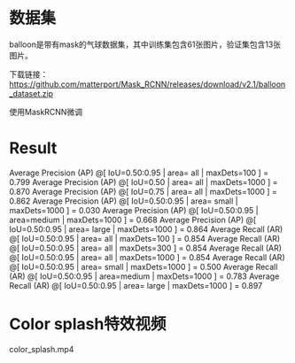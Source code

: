 # 数据集

balloon是带有mask的气球数据集，其中训练集包含61张图片，验证集包含13张图片。

下载链接：https://github.com/matterport/Mask_RCNN/releases/download/v2.1/balloon_dataset.zip

使用MaskRCNN微调


# Result
 Average Precision  (AP) @[ IoU=0.50:0.95 | area=   all | maxDets=100 ] = 0.799
 Average Precision  (AP) @[ IoU=0.50      | area=   all | maxDets=1000 ] = 0.870
 Average Precision  (AP) @[ IoU=0.75      | area=   all | maxDets=1000 ] = 0.862
 Average Precision  (AP) @[ IoU=0.50:0.95 | area= small | maxDets=1000 ] = 0.030
 Average Precision  (AP) @[ IoU=0.50:0.95 | area=medium | maxDets=1000 ] = 0.668
 Average Precision  (AP) @[ IoU=0.50:0.95 | area= large | maxDets=1000 ] = 0.864
 Average Recall     (AR) @[ IoU=0.50:0.95 | area=   all | maxDets=100 ] = 0.854
 Average Recall     (AR) @[ IoU=0.50:0.95 | area=   all | maxDets=300 ] = 0.854
 Average Recall     (AR) @[ IoU=0.50:0.95 | area=   all | maxDets=1000 ] = 0.854
 Average Recall     (AR) @[ IoU=0.50:0.95 | area= small | maxDets=1000 ] = 0.500
 Average Recall     (AR) @[ IoU=0.50:0.95 | area=medium | maxDets=1000 ] = 0.783
 Average Recall     (AR) @[ IoU=0.50:0.95 | area= large | maxDets=1000 ] = 0.897
 
 # Color splash特效视频
 
 color_splash.mp4
